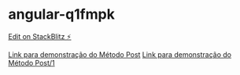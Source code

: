 # angular-q1fmpk

[Edit on StackBlitz ⚡️](https://stackblitz.com/edit/angular-q1fmpk)

[Link para demonstração do Método Post](https://my-json-server.typicode.com/fuhr-br/angular-q1fmpk/posts)
[Link para demonstração do Método Post/1](https://my-json-server.typicode.com/fuhr-br/angular-q1fmpk/posts)

